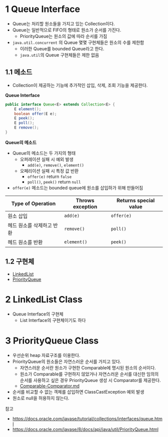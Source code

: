 # 1 Queue Interface

* Queue는 처리할 원소들을 가지고 있는 Collection이다.
* Queue는 일반적으로 FIFO의 형태로 원소가 순서를 가진다.
  * PriorityQueue는 원소의 값에 따라 순서를 가짐
* `java.util.concurrent` 의 Queue 몇몇 구현체들은 원소의 수를 제한함
  * 이러한 Queue를 bounded Queue라고 한다.
  * `java.util`의 Queue 구현체들은 제한 없음



## 1.1 메소드

* Collection이 제공하는 기능에 추가적인 삽입, 삭제, 조회 기능을 제공한다.



**Queue Interface**

```java
public interface Queue<E> extends Collection<E> {
    E element();
    boolean offer(E e);
    E peek();
    E poll();
    E remove();
}
```



**Queue의 메소드**

* Queue의 메소드는 두 가지의 형태
  * 오퍼레이션 실패 시 예외 발생
    * `add(e)`, `remove()`, `element()`
  * 오페리이션 실패 시 특정 값 반환
    * `offer(e)` return `false` 
    * `poll()`, `peek()` return `null`
* `offer(e)` 메소드는 bounded queue에 원소를 삽입하가 위해 만들어짐

| Type of Operation         | Throws exception | Returns special value |
| ------------------------- | ---------------- | --------------------- |
| 원소 삽입                 | `add(e)`         | `offer(e)`            |
| 헤드 원소를 삭제하고 반환 | `remove()`       | `poll()`              |
| 헤드 원소를 반환          | `element()`      | `peek()`              |



## 1.2 구현체

* [LinkedList](#2-linkedlist-class)
* [PriorityQueue](#3-priorityqueue-class)



# 2 LinkedList Class

* Queue Interface의 구현체
  * List Interface의 구현체이기도 하다



# 3 PriorityQueue Class

* 우선순위 heap 자료구조를 이용한다.
* PriorityQueue의 원소들은 자연스러운 순서를 가지고 있다.
  * 자연스러운 순서란 원소가 구현한 Comparable에 명시된 원소의 순서이다.
  * 원소가 Comparable를 구현하지 않았거나 자연스러운 순서를 대신한 임의의 순서를 사용하고 싶은 경우 PriorityQueue 생성 시 Comparator를 제공한다.
  * [Comparable-Comparator.md](../../Comparable-Comparator/Comparable-Comparator.md)
* 순서를 비교할 수 없는 객체를 삽입하면 ClassCastException 예외 발생
* 원소로 null을 허용하지 않는다.



참고

* https://docs.oracle.com/javase/tutorial/collections/interfaces/queue.html
* https://docs.oracle.com/javase/8/docs/api/java/util/PriorityQueue.html